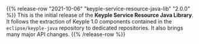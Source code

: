 {{% release-row "2021-10-06" "keyple-service-resource-java-lib" "2.0.0" %}} 
This is the initial release of the **Keyple Service Resource Java Library**.
It follows the extraction of Keyple 1.0 components contained in the `eclipse/keyple-java` repository to dedicated repositories.
It also brings many major API changes.
{{% /release-row %}}
